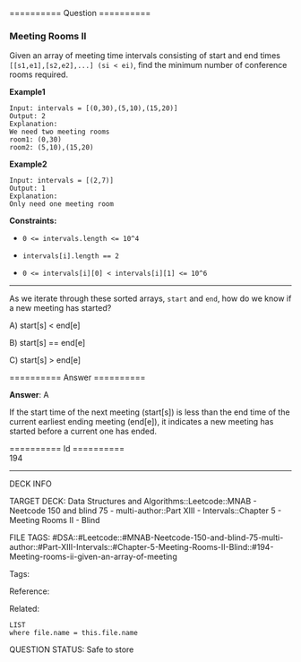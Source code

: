 ========== Question ==========  

### Meeting Rooms II

Given an array of meeting time intervals consisting of start and end times `[[s1,e1],[s2,e2],...] (si < ei)`, find the minimum number of conference rooms required.

**Example1**

```
Input: intervals = [(0,30),(5,10),(15,20)]
Output: 2
Explanation:
We need two meeting rooms
room1: (0,30)
room2: (5,10),(15,20)
```

**Example2**

```
Input: intervals = [(2,7)]
Output: 1
Explanation:
Only need one meeting room
```

**Constraints:**

-   `0 <= intervals.length <= 10^4`

-   `intervals[i].length == 2`

-   `0 <= intervals[i][0] < intervals[i][1] <= 10^6`

---

As we iterate through these sorted arrays, `start` and `end`, how do we know if a new meeting has started?

A) start\[s\] < end\[e\]

B) start\[s\] == end\[e\]

C) start\[s\] > end\[e\]  

========== Answer ==========  

**Answer**: A

If the start time of the next meeting (start\[s\]) is less than the end time of the current earliest ending meeting (end\[e\]), it indicates a new meeting has started before a current one has ended.

========== Id ==========  
194

---

DECK INFO

TARGET DECK: Data Structures and Algorithms::Leetcode::MNAB - Neetcode 150 and blind 75 - multi-author::Part XIII - Intervals::Chapter 5 - Meeting Rooms II - Blind

FILE TAGS: #DSA::#Leetcode::#MNAB-Neetcode-150-and-blind-75-multi-author::#Part-XIII-Intervals::#Chapter-5-Meeting-Rooms-II-Blind::#194-Meeting-rooms-ii-given-an-array-of-meeting

Tags:

Reference:

Related:

```dataview
LIST
where file.name = this.file.name
```
QUESTION STATUS: Safe to store
